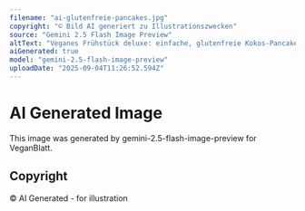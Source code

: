 ```yaml
---
filename: "ai-glutenfreie-pancakes.jpg"
copyright: "© Bild AI generiert zu Illustrationszwecken"
source: "Gemini 2.5 Flash Image Preview"
altText: "Veganes Frühstück deluxe: einfache, glutenfreie Kokos-Pancakes"
aiGenerated: true
model: "gemini-2.5-flash-image-preview"
uploadDate: "2025-09-04T11:26:52.594Z"
---
```


# AI Generated Image

This image was generated by gemini-2.5-flash-image-preview for VeganBlatt.

## Copyright
© AI Generated - for illustration
